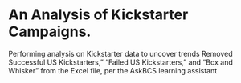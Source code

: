 # An Analysis of Kickstarter Campaigns.
Performing analysis on Kickstarter data to uncover trends
Removed Successful US Kickstarters,” “Failed US Kickstarters,” and “Box and Whisker” from the Excel file, per the AskBCS learning assistant
